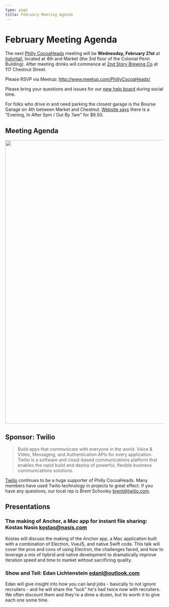 ```yaml
---
type: page
title: February Meeting Agenda
---
```


# February Meeting Agenda

The next [Philly CocoaHeads][PC] meeting will be **Wednesday, February 21st** at [IndyHall][IndyHall], located at 4th and Market (the 3rd floor of the Colonial Penn Building). After meeting drinks will commence at [2nd Story Brewing Co][2nd Story Brewing Co] at 117 Chestnut Street.

[PC]:http://phillycocoa.org
[IndyHall]:https://www.indyhall.org/
[2nd Story Brewing Co]:http://www.2ndstorybrewing.com

Please RSVP via Meetup: <http://www.meetup.com/PhillyCocoaHeads/>

Please bring your questions and issues for our [new help board](http://phillycocoa.org/blog/meeting-format-changes/) during social time.

For folks who drive in and need parking the closest garage is the Bourse Garage on 4th between Market and Chestnut. [Website says](https://www.parkme.com/lot/85982/bourse-garage-philadelphia-pa) there is a "Evening, In After 5pm / Out By 7am" for $8.50.

## Meeting Agenda

<p><img src="/images/agenda.png" width="900px"/></p>

## Sponsor: Twilio

> Build apps that communicate with everyone in the world. Voice & Video, Messaging, and Authentication APIs for every application. Twilio is a software and cloud-based communications platform that enables the rapid build and deploy of powerful, flexible business communications solutions.

[Twilio](http://www.twilio.com) continues to be a huge supporter of Philly CocoaHeads. Many members have used Twilio technology in projects to great effect. If you have any questions, our local rep is Brent Schooley <brent@twilio.com>.

## Presentations

### The making of Anchor, a Mac app for instant file sharing: Kostas Nasis <kostas@nasis.com>
Kostas will discuss the making of the Anchor app, a Mac application built with a combination of Electron, VueJS, and native Swift code. This talk will cover the pros and cons of using Electron, the challenges faced, and how to leverage a mix of hybrid and native development to dramatically improve iteration speed and time to market without sacrificing quality.

### Show and Tell: Edan Lichtenstein <edanl@outlook.com>
Edan will give insight into how you can land jobs - basically to not ignore recruiters - and he will share the "luck" he's had twice now with recruiters.  We often discount them and they're a dime a dozen, but its worth it to give each one some time.
